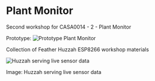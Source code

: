 # Plant Monitor
Second workshop for CASA0014 - 2 - Plant Monitor

Prototype:
![Prototype Plant Monitor](https://github.com/wezpez/casa0014/plantMonitor/main/prototypePlantMonitor.jpeg?raw=true)

Collection of Feather Huzzah ESP8266 workshop materials

![Huzzah serving live sensor data](https://workshops.cetools.org/codelabs/CASA0014-2-Plant-Monitor/img/46740a3e7c45dbef.jpeg)

Image: Huzzah serving live sensor data
